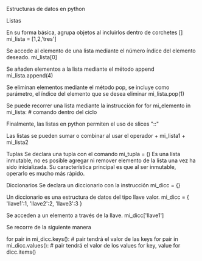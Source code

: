 Estructuras de datos en python

Listas

En su forma básica, agrupa objetos al incluirlos dentro de corchetes []
mi_lista = [1,2,'tres']

Se accede al elemento de una lista mediante el número índice del elemento deseado.
mi_lista[0]

Se añaden elementos a la lista mediante el método append
mi_lista.append(4)

Se eliminan elementos mediante el método pop, se incluye como parámetro, el índice del elemento que se desea eliminar
mi_lista.pop(1)

Se puede recorrer una lista mediante la instrucción for
for mi_elemento in mi_lista: # comando dentro del ciclo

Finalmente, las listas en python permiten el uso de slices "::"

Las listas se pueden sumar o combinar al usar el operador +
mi_lista1 + mi_lista2

Tuplas
Se declara una tupla con el comando
mi_tupla = ()
Es una lista inmutable, no es posible agregar ni remover elemento de la lista una vez ha sido inicializada.
Su característica principal es que al ser inmutable, operarlo es mucho más rápido.

Diccionarios
Se declara un diccionario con la instrucción
mi_dicc = {}

Un diccionario es una estructura de datos del tipo llave valor.
mi_dicc = {
'llave1':1,
'llave2':2,
'llave3':3
}

Se acceden a un elemento a través de la llave.
mi_dicc['llave1']

Se recorre de la siguiente manera

for pair in mi_dicc.keys(): # pair tendrá el valor de las keys
for pair in mi_dicc.values(): # pair tendrá el valor de los values
for key, value for dicc.items()
